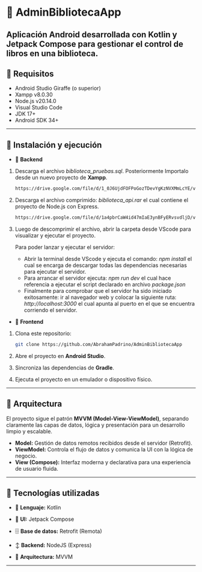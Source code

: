# 📗 AdminBibliotecaApp

Aplicación Android desarrollada con **Kotlin** y **Jetpack Compose** para gestionar el control de libros en una biblioteca.
---

## 📑 Requisitos

- Android Studio Giraffe (o superior)
- Xampp v8.0.30
- Node.js v20.14.0
- Visual Studio Code
- JDK 17+
- Android SDK 34+
---

## 🚀 Instalación y ejecución
-    🔳 **Backend**

1. Descarga el archivo *biblioteca_pruebas.sql*. Posteriormente Importalo desde un nuevo proyecto de **Xampp**.
    ```bash
   https://drive.google.com/file/d/1_0J6UjdFOFPoGozTDevYgKzNVXMmLcYE/view?usp=drive_link
   ```
2. Descarga el archivo comprimido: *biblioteca_api.rar* el cual contiene el proyecto de Node.js con Express.
    ```bash
   https://drive.google.com/file/d/1a4pbrCaW4id47mIaE3ynBFyERvsvdljD/view?usp=sharing
   ```
3. Luego de descomprimir el archivo, abrir la carpeta desde VScode para visualizar y ejecutar el proyecto.

   Para poder lanzar y ejecutar el servidor:

    - Abrir la terminal desde VScode y ejecuta el comando: *npm install* el cual se encarga de descargar todas las dependencias necesarias para ejecutar el servidor.
    - Para arrancar el servidor ejecuta: *npm run dev* el cual hace referencia a ejecutar el script declarado en archivo *package.json*
    - Finalmente para comprobar que el servidor ha sido iniciado exitosamente: ir al navegador web y colocar la siguiente ruta: *http://localhost:3000* el cual apunta al puerto en el que se encuentra corriendo el servidor.

- 🔲 **Frontend**

1. Clona este repositorio:
   ```bash
   git clone https://github.com/AbrahamPadrino/AdminBibliotecaApp
   ```

2. Abre el proyecto en **Android Studio**.

3. Sincroniza las dependencias de **Gradle**.

4. Ejecuta el proyecto en un emulador o dispositivo físico.
---

## 🧱 Arquitectura
El proyecto sigue el patrón **MVVM (Model-View-ViewModel)**, separando claramente las capas de datos, lógica y presentación para un desarrollo limpio y escalable.

- **Model:** Gestión de datos remotos recibidos desde el servidor (Retrofit).
- **ViewModel:** Controla el flujo de datos y comunica la UI con la lógica de negocio.
- **View (Compose):** Interfaz moderna y declarativa para una experiencia de usuario fluida.
---

## 🧩 Tecnologías utilizadas
- 🧠 **Lenguaje:** Kotlin
- 🎨 **UI:** Jetpack Compose
- 🗄️ **Base de datos:** Retrofit (Remota)
- ↕️ **Backend:** NodeJS (Express)

- 🧱 **Arquitectura:** MVVM
---
